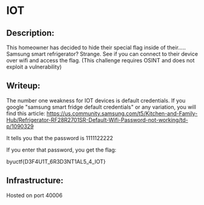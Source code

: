 
# IOT

## Description:

This homeowner has decided to hide their special flag inside of their..... Samsung smart refrigerator? Strange. See if you can connect to their device over wifi and access the flag. (This challenge requires OSINT and does not exploit a vulnerability)

## Writeup:

The number one weakness for IOT devices is default credentials. If you google "samsung smart fridge default credentials" or any variation, you will find this article:
https://us.community.samsung.com/t5/Kitchen-and-Family-Hub/Refrigerator-RF28R2701SR-Default-Wifi-Password-not-working/td-p/1090329

It tells you that the password is  1111122222

If you enter that password, you get the flag: 

byuctf{D3F4U1T_6R3D3NT1AL5_4_IOT}

## Infrastructure:
Hosted on port 40006

